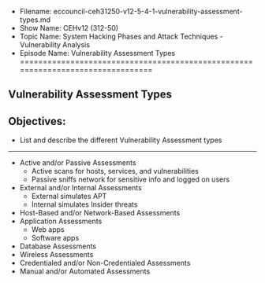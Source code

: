 - Filename: eccouncil-ceh31250-v12-5-4-1-vulnerability-assessment-types.md
- Show Name: CEHv12 (312-50)
- Topic Name: System Hacking Phases and Attack Techniques - Vulnerability Analysis
- Episode Name: Vulnerability Assessment Types
================================================================================


Vulnerability Assessment Types
--------------------------------------------------------------------------------

Objectives:
--------------------------------------------------------------------------------
- List and describe the different Vulnerability Assessment types
--------------------------------------------------------------------------------


+ Active and/or Passive Assessments
  - Active scans for hosts, services, and vulnerabilities
  - Passive sniffs network for sensitive info and logged on users
+ External and/or Internal Assessments
  - External simulates APT
  - Internal simulates Insider threats
+ Host-Based and/or Network-Based Assessments
+ Application Assessments
  - Web apps
  - Software apps 
+ Database Assessments
+ Wireless Assessments
+ Credentialed and/or Non-Credentialed Assessments
+ Manual and/or Automated Assessments
